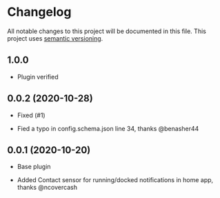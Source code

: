# Changelog

All notable changes to this project will be documented in this file. This project uses [semantic versioning](https://semver.org/).

## 1.0.0
* Plugin verified

## 0.0.2 (2020-10-28)
* Fixed (#1)

* Fied a typo in config.schema.json line 34, thanks @benasher44


## 0.0.1 (2020-10-20)
* Base plugin

* Added Contact sensor for running/docked notifications in home app, thanks @ncovercash 


